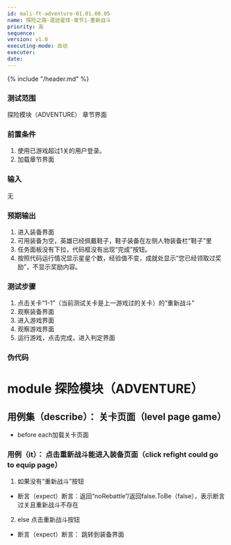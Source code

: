 ```yaml
---
id: mali-ft-adventure-01.01.00.05
name: 探险之路-遗迹星球-章节1-重新战斗
priority: 高
sequence: 
version: v1.0
executing-mode: 自动
executer: 
date: 
---
```


{% include "/header.md" %}

### 测试范围
  探险模块（ADVENTURE） 章节界面
### 前置条件
1. 使用已游戏超过1关的用户登录。
2. 加载章节界面
### 输入
  无
### 预期输出
  1. 进入装备界面
  2. 可用装备为空，英雄已经佩戴鞋子，鞋子装备在左侧人物装备栏“鞋子”里
  3. 任务面板没有下拉，代码框没有出现“完成”按钮。
  4. 按照代码运行情况显示星星个数，经验值不变，成就处显示“您已经领取过奖励”，不显示奖励内容。
### 测试步骤
  1. 点击关卡“1-1”（当前测试关卡是上一游戏过的关卡）的“重新战斗”
  2. 观察装备界面
  3. 进入游戏界面
  4. 观察游戏界面
  5. 运行游戏，点击完成，进入判定界面



### 伪代码

# module 探险模块（ADVENTURE）

## 用例集（describe）： 关卡页面（level page game）
* before each加载关卡页面
### 用例（it）： 点击重新战斗能进入装备页面（click refight could go to equip page）
1. 如果没有“重新战斗”按钮
* 断言（expect）断言：返回“noRebattle”/返回false.ToBe（false），表示断言过关且重新战斗不存在
2. else 点击重新战斗按钮
* 断言（expect）断言： 跳转到装备界面
